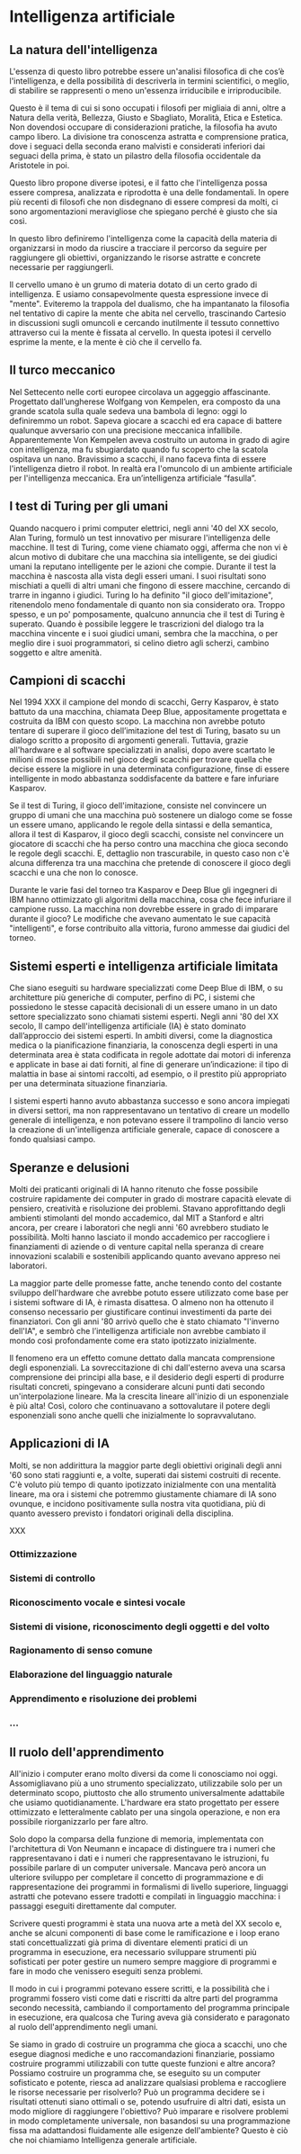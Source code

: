 # Intelligenza artificiale 
## La natura dell'intelligenza
L'essenza di questo libro potrebbe essere un'analisi filosofica di che cos’è l'intelligenza, e della possibilità di descriverla in termini scientifici, o meglio, di stabilire se rappresenti o meno un'essenza irriducibile e irriproducibile.

Questo è il tema di cui si sono occupati i filosofi per migliaia di anni, oltre a Natura della verità, Bellezza, Giusto e Sbagliato, Moralità, Etica e Estetica. Non dovendosi occupare di considerazioni pratiche, la filosofia ha avuto campo libero. La divisione tra conoscenza astratta e comprensione pratica, dove i seguaci della seconda erano malvisti e considerati inferiori dai seguaci della prima, è stato un pilastro della filosofia occidentale da Aristotele in poi.

Questo libro propone diverse ipotesi, e il fatto che l'intelligenza possa essere compresa, analizzata e riprodotta è una delle fondamentali. In opere più recenti di filosofi che non disdegnano di essere compresi da molti, ci sono argomentazioni meravigliose che spiegano perché è giusto che sia così.

In questo libro definiremo l'intelligenza come la capacità della materia di organizzarsi in modo da riuscire a tracciare il percorso da seguire per raggiungere gli obiettivi, organizzando le risorse astratte e concrete necessarie per raggiungerli.

Il cervello umano è un grumo di materia dotato di un certo grado di intelligenza. E usiamo consapevolmente questa espressione invece di "mente". Eviteremo la trappola del dualismo, che ha impantanato la filosofia nel tentativo di capire la mente che abita nel cervello, trascinando Cartesio in discussioni sugli omuncoli e cercando inutilmente il tessuto connettivo attraverso cui la mente è fissata al cervello. In questa ipotesi il cervello esprime la mente, e la mente è ciò che il cervello fa.

## Il turco meccanico 
Nel Settecento nelle corti europee circolava un aggeggio affascinante. Progettato dall’ungherese Wolfgang von Kempelen, era composto da una grande scatola sulla quale sedeva una bambola di legno: oggi lo definiremmo un robot. Sapeva giocare a scacchi ed era capace di battere qualunque avversario con una precisione meccanica infallibile. Apparentemente Von Kempelen aveva costruito un automa in grado di agire con intelligenza, ma fu sbugiardato quando fu scoperto che la scatola ospitava un nano. Bravissimo a scacchi, il nano faceva finta di essere l'intelligenza dietro il robot. In realtà era l'omuncolo di un ambiente artificiale per l'intelligenza meccanica. Era un’intelligenza artificiale “fasulla”.

## I test di Turing per gli umani
Quando nacquero i primi computer elettrici, negli anni '40 del XX secolo, Alan Turing, formulò un test innovativo per misurare l'intelligenza delle macchine. Il test di Turing, come viene chiamato oggi, afferma che non vi è alcun motivo di dubitare che una macchina sia intelligente, se dei giudici umani la reputano intelligente per le azioni che compie. Durante il test la macchina è nascosta alla vista degli esseri umani. I suoi risultati sono mischiati a quelli di altri umani che fingono di essere macchine, cercando di trarre in inganno i giudici. Turing lo ha definito "il gioco dell'imitazione", ritenendolo meno fondamentale di quanto non sia considerato ora. Troppo spesso, e un po' pomposamente, qualcuno annuncia che il test di Turing è superato. Quando è possibile leggere le trascrizioni del dialogo tra la macchina vincente e i suoi giudici umani, sembra che la macchina, o per meglio dire i suoi programmatori, si celino dietro agli scherzi, cambino soggetto e altre amenità.

## Campioni di scacchi
Nel 1994 XXX il campione del mondo di scacchi, Gerry Kasparov, è stato battuto da una macchina, chiamata Deep Blue, appositamente progettata e costruita da IBM con questo scopo. La macchina non avrebbe potuto tentare di superare il gioco dell’imitazione del test di Turing, basato su un dialogo scritto a proposito di argomenti generali. Tuttavia, grazie all'hardware e al software specializzati in analisi, dopo avere scartato le milioni di mosse possibili nel gioco degli scacchi per trovare quella che decise essere la migliore in una determinata configurazione, finse di essere intelligente in modo abbastanza soddisfacente da battere e fare infuriare Kasparov. 

Se il test di Turing, il gioco dell'imitazione, consiste nel convincere un gruppo di umani che una macchina può sostenere un dialogo come se fosse un essere umano, applicando le regole della sintassi e della semantica, allora il test di Kasparov, il gioco degli scacchi, consiste nel convincere un giocatore di scacchi che ha perso contro una macchina che gioca secondo le regole degli scacchi. E, dettaglio non trascurabile, in questo caso non c'è alcuna differenza tra una macchina che pretende di conoscere il gioco degli scacchi e una che non lo conosce.

Durante le varie fasi del torneo tra Kasparov e Deep Blue gli ingegneri di IBM hanno ottimizzato gli algoritmi della macchina, cosa che fece infuriare il campione russo. La macchina non dovrebbe essere in grado di imparare durante il gioco? Le modifiche che avevano aumentato le sue capacità "intelligenti", e forse contribuito alla vittoria, furono ammesse dai giudici del torneo.

## Sistemi esperti e intelligenza artificiale limitata
Che siano eseguiti su hardware specializzati come Deep Blue di IBM, o su architetture più generiche di computer, perfino di PC, i sistemi che possiedono le stesse capacità decisionali di un essere umano in un dato settore specializzato sono chiamati sistemi esperti. Negli anni '80 del XX secolo, Il campo dell'intelligenza artificiale (IA) è stato dominato dall’approccio dei sistemi esperti. In ambiti diversi, come la diagnostica medica o la pianificazione finanziaria, la conoscenza degli esperti in una determinata area è stata codificata in regole adottate dai motori di inferenza e applicate in base ai dati forniti, al fine di generare un’indicazione: il tipo di malattia in base ai sintomi raccolti, ad esempio, o il prestito più appropriato per una determinata situazione finanziaria.

I sistemi esperti hanno avuto abbastanza successo e sono ancora impiegati in diversi settori, ma non rappresentavano un tentativo di creare un modello generale di intelligenza, e non potevano essere il trampolino di lancio verso la creazione di un'intelligenza artificiale generale, capace di conoscere a fondo qualsiasi campo.

## Speranze e delusioni
Molti dei praticanti originali di IA hanno ritenuto che fosse possibile costruire rapidamente dei computer in grado di mostrare capacità elevate di pensiero, creatività e risoluzione dei problemi. Stavano approfittando degli ambienti stimolanti del mondo accademico, dal MIT a Stanford e altri ancora, per creare i laboratori che negli anni '60 avrebbero studiato le possibilità. Molti hanno lasciato il mondo accademico per raccogliere i finanziamenti di aziende o di venture capital nella speranza di creare innovazioni scalabili e sostenibili applicando quanto avevano appreso nei laboratori. 

La maggior parte delle promesse fatte, anche tenendo conto del costante sviluppo dell'hardware che avrebbe potuto essere utilizzato come base per i sistemi software di IA, è rimasta disattesa. O almeno non ha ottenuto il consenso necessario per giustificare continui investimenti da parte dei finanziatori. Con gli anni '80 arrivò quello che è stato chiamato "l'inverno dell'IA", e sembrò che l’intelligenza artificiale non avrebbe cambiato il mondo così profondamente come era stato ipotizzato inizialmente.

Il fenomeno era un effetto comune dettato dalla mancata comprensione degli esponenziali. La sovreccitazione di chi dall'esterno aveva una scarsa comprensione dei principi alla base, e il desiderio degli esperti di produrre risultati concreti, spingevano a considerare alcuni punti dati secondo un'interpolazione lineare. Ma la crescita lineare all'inizio di un esponenziale è più alta! Così, coloro che continuavano a sottovalutare il potere degli esponenziali sono anche quelli che inizialmente lo sopravvalutano.

## Applicazioni di IA
Molti, se non addirittura la maggior parte degli obiettivi originali degli anni '60 sono stati raggiunti e, a volte, superati dai sistemi costruiti di recente. C'è voluto più tempo di quanto ipotizzato inizialmente con una mentalità lineare, ma ora i sistemi che potremmo giustamente chiamare di IA sono ovunque, e incidono positivamente sulla nostra vita quotidiana, più di quanto avessero previsto i fondatori originali della disciplina.

XXX
### Ottimizzazione
### Sistemi di controllo
### Riconoscimento vocale e sintesi vocale
### Sistemi di visione, riconoscimento degli oggetti e del volto
### Ragionamento di senso comune
### Elaborazione del linguaggio naturale
### Apprendimento e risoluzione dei problemi
### …

## Il ruolo dell'apprendimento
All'inizio i computer erano molto diversi da come li conosciamo noi oggi. Assomigliavano più a uno strumento specializzato, utilizzabile solo per un determinato scopo, piuttosto che allo strumento universalmente adattabile che usiamo quotidianamente. L'hardware era stato progettato per essere ottimizzato e letteralmente cablato per una singola operazione, e non era possibile riorganizzarlo per fare altro. 

Solo dopo la comparsa della funzione di memoria, implementata con l'architettura di Von Neumann e incapace di distinguere tra i numeri che rappresentavano i dati e i numeri che rappresentavano le istruzioni, fu possibile parlare di un computer universale. Mancava però ancora un ulteriore sviluppo per completare il concetto di programmazione e di rappresentazione dei programmi in formalismi di livello superiore, linguaggi astratti che potevano essere tradotti e compilati in linguaggio macchina: i passaggi eseguiti direttamente dal computer.

Scrivere questi programmi è stata una nuova arte a metà del XX secolo e, anche se alcuni componenti di base come le ramificazione e i loop erano stati concettualizzati già prima di diventare elementi pratici di un programma in esecuzione, era necessario sviluppare strumenti più sofisticati per poter gestire un numero sempre maggiore di programmi e fare in modo che venissero eseguiti senza problemi. 

Il modo in cui i programmi potevano essere scritti, e la possibilità che i programmi fossero visti come dati e riscritti da altre parti del programma secondo necessità, cambiando il comportamento del programma principale in esecuzione, era qualcosa che Turing aveva già considerato e paragonato al ruolo dell'apprendimento negli umani.

Se siamo in grado di costruire un programma che gioca a scacchi, uno che esegue diagnosi mediche e uno raccomandazioni finanziarie, possiamo costruire programmi utilizzabili con tutte queste funzioni e altre ancora? Possiamo costruire un programma che, se eseguito su un computer sofisticato e potente, riesca ad analizzare qualsiasi problema e raccogliere le risorse necessarie per risolverlo? Può un programma decidere se i risultati ottenuti siano ottimali o se, potendo usufruire di altri dati, esista un modo migliore di raggiungere l'obiettivo? Può imparare e risolvere problemi in modo completamente universale, non basandosi su una programmazione fissa ma adattandosi fluidamente alle esigenze dell'ambiente? Questo è ciò che noi chiamiamo Intelligenza generale artificiale.
